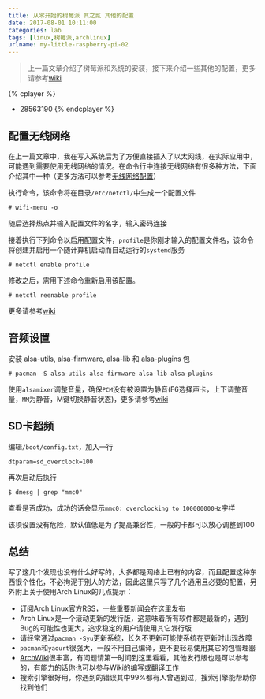```yaml
---
title: 从零开始的树莓派 其之贰 其他的配置
date: 2017-08-01 10:11:00
categories: lab
tags: [linux,树莓派,archlinux]
urlname: my-little-raspberry-pi-02
---
```

> 上一篇文章介绍了树莓派和系统的安装，接下来介绍一些其他的配置，更多请参考[wiki](https://wiki.archlinux.org/index.php/General_recommendations "wiki")


{% cplayer %}
- 28563190
{% endcplayer %}

## 配置无线网络
在上一篇文章中，我在写入系统后为了方便直接插入了以太网线，在实际应用中，可能遇到需要使用无线网络的情况。在命令行中连接无线网络有很多种方法，下面介绍其中一种（更多方法可以参考[无线网络配置](https://wiki.archlinux.org/index.php/Wireless_network_configuration "无线网络配置")）

执行命令，该命令将在目录```/etc/netctl/```中生成一个配置文件
```shell
# wifi-menu -o
```
随后选择热点并输入配置文件的名字，输入密码连接

接着执行下列命令以启用配置文件，```profile```是你刚才输入的配置文件名，该命令将创建并启用一个随计算机启动而自动运行的```systemd```服务

```shell
# netctl enable profile
```
修改之后，需用下述命令重新启用该配置。
```shell
# netctl reenable profile
```

更多请参考[wiki](https://wiki.archlinux.org/index.php/Netctl "wiki")

## 音频设置
安装 alsa-utils, alsa-firmware, alsa-lib 和 alsa-plugins 包
```shell
# pacman -S alsa-utils alsa-firmware alsa-lib alsa-plugins
```
使用```alsamixer```调整音量，确保```PCM```没有被设置为静音(F6选择声卡，上下调整音量，```MM```为静音，M键切换静音状态)，更多请参考[wiki](https://wiki.archlinux.org/index.php/Advanced_Linux_Sound_Architecture "wiki")


## SD卡超频
编辑```/boot/config.txt```，加入一行
```shell
dtparam=sd_overclock=100
```
再次启动后执行
```shell
$ dmesg | grep "mmc0"
```
查看是否成功，成功的话会显示```mmc0: overclocking to 100000000Hz```字样

该项设置没有危险，默认值低是为了提高兼容性，一般的卡都可以放心调整到100


## 总结
写了这几个发现也没有什么好写的，大多都是网络上已有的内容，而且配置这种东西很个性化，不必拘泥于别人的方法，因此这里只写了几个通用且必要的配置，另外附上关于使用Arch Linux的几点提示：


- 订阅Arch Linux官方[RSS](https://www.archlinux.org/feeds/news/ "RSS")，一些重要新闻会在这里发布
- Arch Linux是一个滚动更新的发行版，这意味着所有软件都是最新的，遇到Bug的可能性也更大，追求稳定的用户请使用其它发行版
- 请经常通过```pacman -Syu```更新系统，长久不更新可能使系统在更新时出现故障
- ```pacman```和```yaourt```很强大，一般不用自己编译，更不要轻易使用其它的包管理器
- [ArchWiki](https://wiki.archlinux.org/ "ArchWiki")很丰富，有问题请第一时间到这里看看，其他发行版也是可以参考的，有能力的话你也可以参与Wiki的编写或翻译工作
- 搜索引擎很好用，你遇到的错误其中99%都有人曾遇到过，搜索引擎能帮助你找到他们
